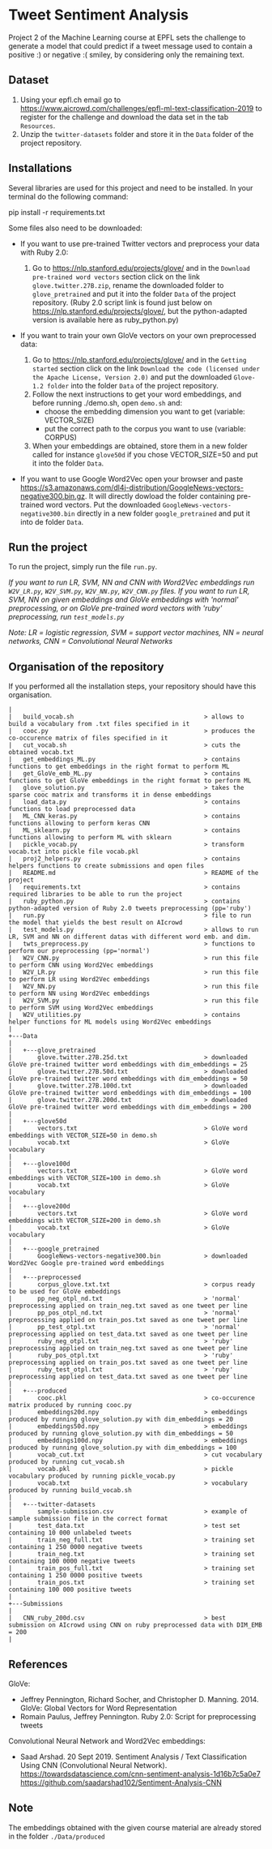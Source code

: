 # Tweet Sentiment Analysis

Project 2 of the Machine Learning course at EPFL sets the challenge to generate a model that could predict if a tweet message used to contain a positive :) or negative :( smiley, by considering only the remaining text.

## Dataset

1. Using your epfl.ch email go to https://www.aicrowd.com/challenges/epfl-ml-text-classification-2019 to register for the challenge and download the data set in the tab `Resources`. 
2. Unzip the `twitter-datasets` folder and store it in the `Data` folder of the project repository.

## Installations

Several libraries are used for this project and need to be installed. In your terminal do the following command:

pip install -r requirements.txt

Some files also need to be downloaded:

- If you want to use pre-trained Twitter vectors and preprocess your data with Ruby 2.0:
    1. Go to https://nlp.stanford.edu/projects/glove/ and in the `Download pre-trained word vectors` section click on the link `glove.twitter.27B.zip`, rename the downloaded folder to `glove_pretrained` and put it into the folder `Data` of the project repository.
    (Ruby 2.0 script link is found just below on https://nlp.stanford.edu/projects/glove/, but the python-adapted version is available here as ruby_python.py)

- If you want to train your own GloVe vectors on your own preprocessed data: 
    1. Go to https://nlp.stanford.edu/projects/glove/ and in the `Getting started` section click on the link `Download the code (licensed under the Apache License, Version 2.0)` and put the downloaded `Glove-1.2 folder` into the folder `Data` of the project repository.
    2. Follow the next instructions to get your word embeddings, and before running ./demo.sh, open `demo.sh` and:
        - choose the embedding dimension you want to get (variable: VECTOR_SIZE)
        - put the correct path to the corpus you want to use (variable: CORPUS)
    3. When your embeddings are obtained, store them in a new folder called for instance `glove50d` if you chose VECTOR_SIZE=50 and put it into the folder `Data`.

- If you want to use Google Word2Vec open your browser and paste https://s3.amazonaws.com/dl4j-distribution/GoogleNews-vectors-negative300.bin.gz. It will directly dowload the folder containing pre-trained word vectors. Put the downloaded `GoogleNews-vectors-negative300.bin` directly in a new folder `google_pretrained` and put it into de folder `Data`.

## Run the project 

To run the project, simply run the file `run.py`.

*If you want to run LR, SVM, NN and CNN with Word2Vec embeddings run `W2V_LR.py`, `W2V_SVM.py`, `W2V_NN.py`, `W2V_CNN.py` files.*
*If you want to run LR, SVM, NN on given embeddings and GloVe embeddings with 'normal' preprocessing, or on GloVe pre-trained word vectors with 'ruby' preprocessing, run `test_models.py`*

*Note: LR = logistic regression, SVM = support vector machines, NN = neural networks, CNN = Convolutional Neural Networks*

## Organisation of the repository

If you performed all the installation steps, your repository should have this organisation. 

```
| 
|   build_vocab.sh                                    > allows to build a vocabulary from .txt files specified in it
|   cooc.py                                           > produces the co-occurence matrix of files specified in it
|   cut_vocab.sh                                      > cuts the obtained vocab.txt
|   get_embeddings_ML.py                              > contains functions to get embeddings in the right format to perform ML
|   get_GloVe_emb_ML.py                               > contains functions to get GloVe embeddings in the right format to perform ML
|   glove_solution.py                                 > takes the sparse cooc matrix and transforms it in dense embeddings
|   load_data.py                                      > contains functions to load preprocessed data
|   ML_CNN_keras.py                                   > contains functions allowing to perform keras CNN              
|   ML_sklearn.py                                     > contains functions allowing to perform ML with sklearn
|   pickle_vocab.py                                   > transform vocab.txt into pickle file vocab.pkl 
|   proj2_helpers.py                                  > contains helpers functions to create submissions and open files
|   README.md                                         > README of the project
|   requirements.txt                                  > contains required libraries to be able to run the project
|   ruby_python.py                                    > contains python-adapted version of Ruby 2.0 tweets preprocessing (pp='ruby')
|   run.py                                            > file to run the model that yields the best result on AIcrowd
|   test_models.py                                    > allows to run LR, SVM and NN on different datas with different word emb. and dim.
|   twts_preprocess.py                                > functions to perform our preprocessing (pp='normal')
|   W2V_CNN.py                                        > run this file to perform CNN using Word2Vec embeddings
|   W2V_LR.py                                         > run this file to perform LR using Word2Vec embeddings
|   W2V_NN.py                                         > run this file to perform NN using Word2Vec embeddings
|   W2V_SVM.py                                        > run this file to perform SVM using Word2Vec embeddings
|   W2V_utilities.py                                  > contains helper functions for ML models using Word2Vec embeddings
|
+---Data
|
|   +---glove_pretrained     
|       glove.twitter.27B.25d.txt                     > downloaded GloVe pre-trained twitter word embeddings with dim_embeddings = 25
|       glove.twitter.27B.50d.txt                     > downloaded GloVe pre-trained twitter word embeddings with dim_embeddings = 50      
|       glove.twitter.27B.100d.txt                    > downloaded GloVe pre-trained twitter word embeddings with dim_embeddings = 100
|       glove.twitter.27B.200d.txt                    > downloaded GloVe pre-trained twitter word embeddings with dim_embeddings = 200
|
|   +---glove50d     
|       vectors.txt                                   > GloVe word embeddings with VECTOR_SIZE=50 in demo.sh
|       vocab.txt                                     > GloVe vocabulary   
|  
|   +---glove100d     
|       vectors.txt                                   > GloVe word embeddings with VECTOR_SIZE=100 in demo.sh
|       vocab.txt                                     > GloVe vocabulary   
|  
|   +---glove200d     
|       vectors.txt                                   > GloVe word embeddings with VECTOR_SIZE=200 in demo.sh
|       vocab.txt                                     > GloVe vocabulary  
|
|   +---google_pretrained
|       GoogleNews-vectors-negative300.bin            > downloaded Word2Vec Google pre-trained word embeddings  
|
|   +---preprocessed   
|       corpus_glove.txt.txt                          > corpus ready to be used for GloVe embeddings                                      
|       pp_neg_otpl_nd.txt                            > 'normal' preprocessing applied on train_neg.txt saved as one tweet per line
|       pp_pos_otpl_nd.txt                            > 'normal' preprocessing applied on train_pos.txt saved as one tweet per line
|       pp_test_otpl.txt                              > 'normal' preprocessing applied on test_data.txt saved as one tweet per line
|       ruby_neg_otpl.txt                             > 'ruby' preprocessing applied on train_neg.txt saved as one tweet per line
|       ruby_pos_otpl.txt                             > 'ruby' preprocessing applied on train_pos.txt saved as one tweet per line
|       ruby_test_otpl.txt                            > 'ruby' preprocessing applied on test_data.txt saved as one tweet per line
|                
|   +---produced                                         
|       cooc.pkl                                      > co-occurence matrix produced by running cooc.py 
|       embeddings20d.npy                             > embeddings produced by running glove_solution.py with dim_embeddings = 20  
|       embeddings50d.npy                             > embeddings produced by running glove_solution.py with dim_embeddings = 50 
|       embeddings100d.npy                            > embeddings produced by running glove_solution.py with dim_embeddings = 100 
|       vocab_cut.txt                                 > cut vocabulary produced by running cut_vocab.sh 
|       vocab.pkl                                     > pickle vocabulary produced by running pickle_vocab.py
|       vocab.txt                                     > vocabulary produced by running build_vocab.sh
|                
|   +---twitter-datasets
|       sample-submission.csv                         > example of sample submission file in the correct format
|       test_data.txt                                 > test set containing 10 000 unlabeled tweets
|       train_neg_full.txt                            > training set containing 1 250 0000 negative tweets   
|       train_neg.txt                                 > training set containing 100 0000 negative tweets
|       train_pos_full.txt                            > training set containing 1 250 0000 positive tweets  
|       train_pos.txt                                 > training set containing 100 000 positive tweets
|                  
+---Submissions
|
|   CNN_ruby_200d.csv                                 > best submission on AIcrowd using CNN on ruby preprocessed data with DIM_EMB = 200   
|                                          
```  

## References 

GloVe:
- Jeffrey Pennington, Richard Socher, and Christopher D. Manning. 2014. GloVe: Global Vectors for Word Representation 
- Romain Paulus, Jeffrey Pennington. Ruby 2.0: Script for preprocessing tweets

Convolutional Neural Network and Word2Vec embeddings:
- Saad Arshad. 20 Sept 2019. Sentiment Analysis / Text Classification Using CNN (Convolutional Neural Network).
  https://towardsdatascience.com/cnn-sentiment-analysis-1d16b7c5a0e7
  https://github.com/saadarshad102/Sentiment-Analysis-CNN

## Note

The embeddings obtained with the given course material are already stored in the folder `./Data/produced`




